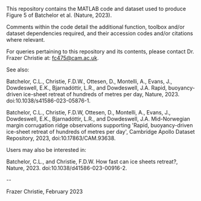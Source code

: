 This repository contains the MATLAB code and dataset used to produce Figure 5 of Batchelor et al. (Nature, 2023).

Comments within the code detail the additional function, toolbox and/or dataset dependencies required, and their accession codes and/or citations where relevant.

For queries pertaining to this repository and its contents, please contact Dr. Frazer Christie at: fc475@cam.ac.uk.

See also: 

Batchelor, C.L., Christie, F.D.W., Ottesen, D., Montelli, A., Evans, J., Dowdeswell, E.K., Bjarnadóttir, L.R., and Dowdeswell, J.A. Rapid, buoyancy-driven ice-sheet 
retreat of hundreds of metres per day, Nature, 2023. doi:10.1038/s41586-023-05876-1.

Batchelor, C.L., Christie, F.D.W, Ottesen, D., Montelli, A., Evans, J., Dowdeswell, E.K., Bjarnadóttir, L.R., and Dowdeswell, J.A. Mid-Norwegian margin corrugation
ridge observations supporting 'Rapid, buoyancy-driven ice-sheet retreat of hundreds of metres per day', Cambridge Apollo Dataset Repository, 2023, doi:10.17863/CAM.93638. 

Users may also be interested in: 

Batchelor, C.L., and Christie, F.D.W. How fast can ice sheets retreat?, Nature, 2023. doi:10.1038/d41586-023-00916-2. 


-- 

Frazer Christie, February 2023
